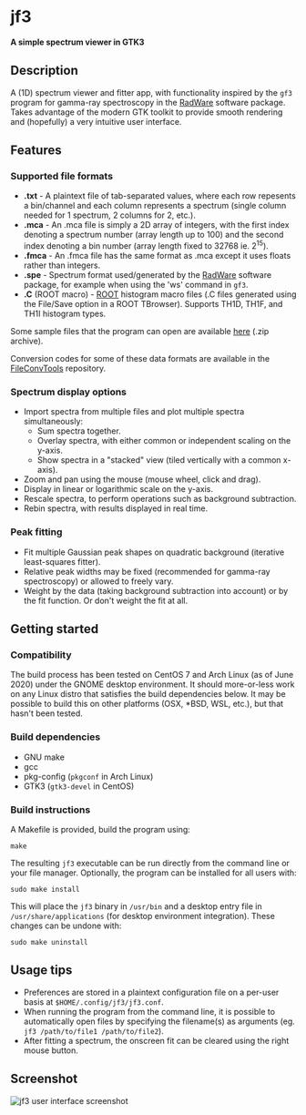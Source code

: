 # **jf3**

**A simple spectrum viewer in GTK3**

## Description

A (1D) spectrum viewer and fitter app, with functionality inspired by the `gf3` program for gamma-ray spectroscopy in the [RadWare](https://radware.phy.ornl.gov/) software package.  Takes advantage of the modern GTK toolkit to provide smooth rendering and (hopefully) a very intuitive user interface.

## Features

### Supported file formats

* **.txt** - A plaintext file of tab-separated values, where each row repesents a bin/channel and each column represents a spectrum (single column needed for 1 spectrum, 2 columns for 2, etc.).
* **.mca** - An .mca file is simply a 2D array of integers, with the first index denoting a spectrum number (array length up to 100) and the second index denoting a bin number (array length fixed to 32768 ie. 2<sup>15</sup>).
* **.fmca** - An .fmca file has the same format as .mca except it uses floats rather than integers.
* **.spe** -  Spectrum format used/generated by the [RadWare](https://radware.phy.ornl.gov/) software package, for example when using the 'ws' command in `gf3`.
* **.C** (ROOT macro) - [ROOT](https://root.cern.ch/) histogram macro files (.C files generated using the File/Save option in a ROOT TBrowser).  Supports TH1D, TH1F, and TH1I histogram types.

Some sample files that the program can open are available [here](https://mega.nz/#!yUtRBAYR!ATst0ngazksR-g-P-Qdsw2rd4lpHJXBpd6nJq6pW77I) (.zip archive).

Conversion codes for some of these data formats are available in the [FileConvTools](https://github.com/e-j-w/FileConvTools) repository.

### Spectrum display options

* Import spectra from multiple files and plot multiple spectra simultaneously:
    * Sum spectra together.
    * Overlay spectra, with either common or independent scaling on the y-axis.
    * Show spectra in a "stacked" view (tiled vertically with a common x-axis).
* Zoom and pan using the mouse (mouse wheel, click and drag).
* Display in linear or logarithmic scale on the y-axis.
* Rescale spectra, to perform operations such as background subtraction.
* Rebin spectra, with results displayed in real time.

### Peak fitting

* Fit multiple Gaussian peak shapes on quadratic background (iterative least-squares fitter).
* Relative peak widths may be fixed (recommended for gamma-ray spectroscopy) or allowed to freely vary.
* Weight by the data (taking background subtraction into account) or by the fit function.  Or don't weight the fit at all.

## Getting started

### Compatibility

The build process has been tested on CentOS 7 and Arch Linux (as of June 2020) under the GNOME desktop environment.  It should more-or-less work on any Linux distro that satisfies the build dependencies below.  It may be possible to build this on other platforms (OSX, *BSD, WSL, etc.), but that hasn't been tested.

### Build dependencies

* GNU make
* gcc
* pkg-config (`pkgconf` in Arch Linux)
* GTK3 (`gtk3-devel` in CentOS)

### Build instructions

A Makefile is provided, build the program using:

```make``` 

The resulting `jf3` executable can be run directly from the command line or your file manager.  Optionally, the program can be installed for all users with:

```sudo make install```

This will place the `jf3` binary in `/usr/bin` and a desktop entry file in `/usr/share/applications` (for desktop environment integration).  These changes can be undone with:

```sudo make uninstall```


## Usage tips

* Preferences are stored in a plaintext configuration file on a per-user basis at `$HOME/.config/jf3/jf3.conf`.
* When running the program from the command line, it is possible to automatically open files by specifying the filename(s) as arguments (eg. `jf3 /path/to/file1 /path/to/file2`).
* After fitting a spectrum, the onscreen fit can be cleared using the right mouse button.

## Screenshot

![jf3 user interface screenshot](https://raw.githubusercontent.com/e-j-w/e-j-w.github.io/master/media/jf3.png "jf3 user interface")
